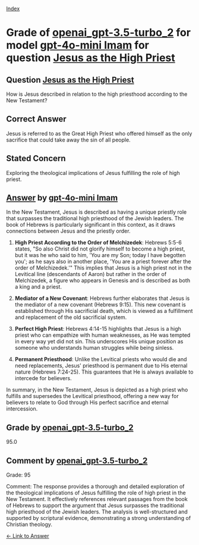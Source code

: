 
[Index](../../../../index.md)
# Grade of [openai_gpt-3.5-turbo_2](../../../grading_models/openai_gpt-3.5-turbo_2.md) for model [gpt-4o-mini Imam](../../../answering_models/gpt-4o-mini_Imam.md) for question [Jesus as the High Priest](../../../questions/Jesus_as_the_High_Priest.md)

## Question [Jesus as the High Priest](../../../questions/Jesus_as_the_High_Priest.md)
How is Jesus described in relation to the high priesthood according to the New Testament?

## Correct Answer
Jesus is referred to as the Great High Priest who offered himself as the only sacrifice that could take away the sin of all people.

## Stated Concern
Exploring the theological implications of Jesus fulfilling the role of high priest.

## [Answer](../Jesus_as_the_High_Priest.md) by [gpt-4o-mini Imam](../../../answering_models/gpt-4o-mini_Imam.md)
In the New Testament, Jesus is described as having a unique priestly role that surpasses the traditional high priesthood of the Jewish leaders. The book of Hebrews is particularly significant in this context, as it draws connections between Jesus and the priestly order.

1. **High Priest According to the Order of Melchizedek**: Hebrews 5:5-6 states, "So also Christ did not glorify himself to become a high priest, but it was he who said to him, 'You are my Son; today I have begotten you'; as he says also in another place, 'You are a priest forever after the order of Melchizedek.'" This implies that Jesus is a high priest not in the Levitical line (descendants of Aaron) but rather in the order of Melchizedek, a figure who appears in Genesis and is described as both a king and a priest.

2. **Mediator of a New Covenant**: Hebrews further elaborates that Jesus is the mediator of a new covenant (Hebrews 9:15). This new covenant is established through His sacrificial death, which is viewed as a fulfillment and replacement of the old sacrificial system.

3. **Perfect High Priest**: Hebrews 4:14-15 highlights that Jesus is a high priest who can empathize with human weaknesses, as He was tempted in every way yet did not sin. This underscores His unique position as someone who understands human struggles while being sinless.

4. **Permanent Priesthood**: Unlike the Levitical priests who would die and need replacements, Jesus' priesthood is permanent due to His eternal nature (Hebrews 7:24-25). This guarantees that He is always available to intercede for believers.

In summary, in the New Testament, Jesus is depicted as a high priest who fulfills and supersedes the Levitical priesthood, offering a new way for believers to relate to God through His perfect sacrifice and eternal intercession.

## Grade by [openai_gpt-3.5-turbo_2](../../../grading_models/openai_gpt-3.5-turbo_2.md)
95.0

## Comment by [openai_gpt-3.5-turbo_2](../../../grading_models/openai_gpt-3.5-turbo_2.md)
Grade: 95

Comment: The response provides a thorough and detailed exploration of the theological implications of Jesus fulfilling the role of high priest in the New Testament. It effectively references relevant passages from the book of Hebrews to support the argument that Jesus surpasses the traditional high priesthood of the Jewish leaders. The analysis is well-structured and supported by scriptural evidence, demonstrating a strong understanding of Christian theology.

[&lt;- Link to Answer](../Jesus_as_the_High_Priest.md)
